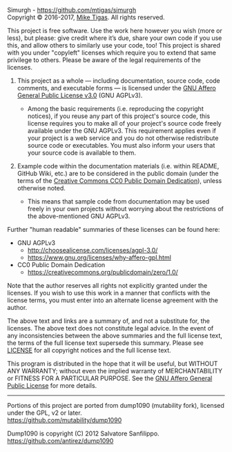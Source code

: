 Simurgh - https://github.com/mtigas/simurgh  
Copyright © 2016-2017, [Mike Tigas](https://mike.tig.as/).
All rights reserved.

This project is free software. Use the work here however you wish (more or
less), but please: give credit where it’s due, share your own code if you
use this, and allow others to similarly use your code, too! This project
is shared with you under "copyleft" licenses which require you to
extend that same privilege to others. Please be aware of the legal
requirements of the licenses.

1. This project as a whole — including documentation, source code, code
   comments, and executable forms — is licensed under the [GNU Affero General
   Public License v3.0](http://choosealicense.com/licenses/agpl-3.0/) (GNU AGPLv3).

   * Among the basic requirements (i.e. reproducing the copyright
     notices), if you reuse any part of this project's source code, this
     license requires you to make all of your project's source code freely
     available under the GNU AGPLv3. This requirement applies even if your
     project is a web service and you do not otherwise redistribute source
     code or executables. You must also inform your users that your
     source code is available to them.

2. Example code within the documentation materials (i.e. within README,
   GitHub Wiki, etc.) are to be considered in the public domain (under the
   terms of the [Creative Commons CC0 Public Domain Dedication](https://creativecommons.org/publicdomain/zero/1.0/)), unless
   otherwise noted.

   * This means that sample code from documentation may be used freely in
     your own projects without worrying about the restrictions of the
     above-mentioned GNU AGPLv3.

Further "human readable" summaries of these licenses can be found here:

* GNU AGPLv3
  * http://choosealicense.com/licenses/agpl-3.0/
  * https://www.gnu.org/licenses/why-affero-gpl.html
* CC0 Public Domain Dedication
  * https://creativecommons.org/publicdomain/zero/1.0/

Note that the author reserves all rights not explicitly granted under the
licenses. If you wish to use this work in a manner that conflicts with the
license terms, you must enter into an alternate license agreement with the
author.

The above text and links are a summary of, and not a substitute for,
the licenses. The above text does not constitute legal advice. In
the event of any inconsistencies between the above summaries and the
full license text, the terms of the full license text supersede this
summary. Please see [LICENSE][LICENSE] for all copyright notices and
the full license text.

This program is distributed in the hope that it will be useful,
but WITHOUT ANY WARRANTY; without even the implied warranty of
MERCHANTABILITY or FITNESS FOR A PARTICULAR PURPOSE.  See the
[GNU Affero General Public License][LICENSE] for more details.

[LICENSE]: LICENSE

---

Portions of this project are ported from dump1090 (mutability fork),
licensed under the GPL, v2 or later.  
https://github.com/mutability/dump1090

Dump1090 is copyright (C) 2012 Salvatore Sanfilippo.  
https://github.com/antirez/dump1090
